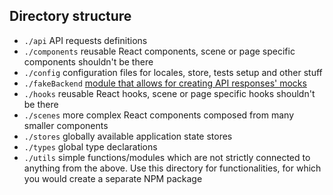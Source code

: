 ## Directory structure

- `./api` API requests definitions 
- `./components` reusable React components, scene or page specific components shouldn't be there
- `./config` configuration files for locales, store, tests setup and other stuff
- `./fakeBackend` [module that allows for creating API responses' mocks](./fakeBackend/README.md)
- `./hooks` reusable React hooks, scene or page specific hooks shouldn't be there
- `./scenes` more complex React components composed from many smaller components
- `./stores` globally available application state stores
- `./types` global type declarations
- `./utils` simple functions/modules which are not strictly connected to anything from the above. Use this directory for functionalities, for which you would create a separate NPM package